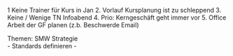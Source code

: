 <span style="color:#000ff;">1 Keine Trainer für Kurs in Jan</span>
<span style="color:#000ff;">2. Vorlauf Kursplanung ist zu schleppend</span>
<span style="color:#000ff;">3. Keine / Wenige TN Infoabend</span>
<span style="color:#000ff;">4. Prio: Kerngeschäft geht immer vor</span>
<span style="color:#000ff;">5. Office Arbeit der GF planen (z.b. Beschwerde Email)</span>


<span style="color:#000ff;">Themen:</span>
<span style="color:#000ff;">SMW Strategie</span>    
     <span style="color:#000ff;">- Standards definieren</span>
     <span style="color:#000ff;">-</span>